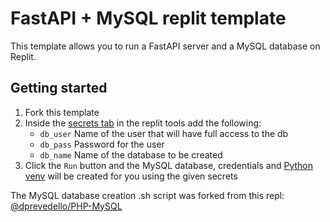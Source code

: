 # FastAPI + MySQL replit template

This template allows you to run a FastAPI server and a MySQL database on Replit.

## Getting started
1. Fork this template
2. Inside the [secrets tab](https://docs.replit.com/programming-ide/workspace-features/storing-sensitive-information-environment-variables) in the replit tools add the following:
	- `db_user` Name of the user that will have full access to the db
	- `db_pass` Password for the user
    - `db_name` Name of the database to be created
3. Click the `Run` button and the MySQL database, credentials and [Python venv](https://docs.python.org/3/library/venv.html) will be created for you using the given secrets


The MySQL database creation .sh script was forked from this repl: [@dprevedello/PHP-MySQL](https://replit.com/@dprevedello/PHP-MySQL)